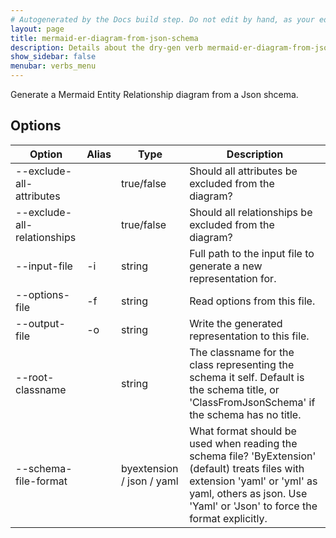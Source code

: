 ```yaml
---
# Autogenerated by the Docs build step. Do not edit by hand, as your edit will get overwritten by the next Docs build.
layout: page
title: mermaid-er-diagram-from-json-schema
description: Details about the dry-gen verb mermaid-er-diagram-from-json-schema
show_sidebar: false
menubar: verbs_menu
---
```

Generate a Mermaid Entity Relationship diagram from a Json shcema. 

## Options

|Option|Alias|Type|Description|
|---|---|---|---|
|--exclude-all-attributes||true/false|Should all attributes be excluded from the diagram?|
|--exclude-all-relationships||true/false|Should all relationships be excluded from the diagram?|
|--input-file|-i|string|Full path to the input file to generate a new representation for.|
|--options-file|-f|string|Read options from this file.|
|--output-file|-o|string|Write the generated representation to this file.|
|--root-classname||string|The classname for the class representing the schema it self. Default is the schema title, or 'ClassFromJsonSchema' if the schema has no title.|
|--schema-file-format||byextension / json / yaml|What format should be used when reading the schema file? 'ByExtension' (default) treats files with extension 'yaml' or 'yml' as yaml, others as json. Use 'Yaml' or 'Json' to force the format explicitly.|
